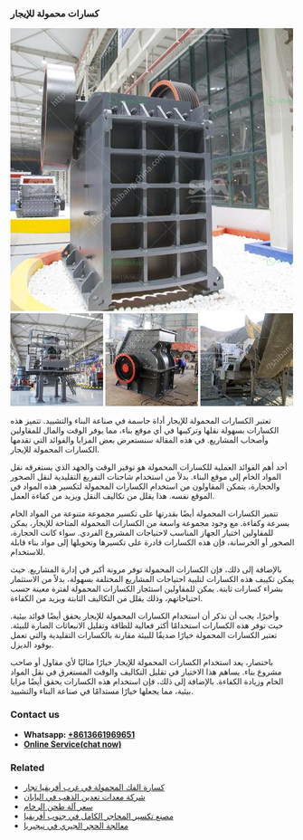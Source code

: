 <h3>كسارات محمولة للإيجار</h3><img src='1701852691.jpg' alt=''><p>تعتبر الكسارات المحمولة للإيجار أداة حاسمة في صناعة البناء والتشييد. تتميز هذه الكسارات بسهولة نقلها وتركيبها في أي موقع بناء، مما يوفر الوقت والمال للمقاولين وأصحاب المشاريع. في هذه المقالة سنستعرض بعض المزايا والفوائد التي تقدمها الكسارات المحمولة للإيجار.</p><p>أحد أهم الفوائد العملية للكسارات المحمولة هو توفير الوقت والجهد الذي يستغرقه نقل المواد الخام إلى موقع البناء. بدلاً من استخدام شاحنات التفريغ التقليدية لنقل الصخور والحجارة، يتمكن المقاولون من استخدام الكسارات المحمولة لتكسير هذه المواد في الموقع نفسه. هذا يقلل من تكاليف النقل ويزيد من كفاءة العمل.</p><p>تتميز الكسارات المحمولة أيضًا بقدرتها على تكسير مجموعة متنوعة من المواد الخام بسرعة وكفاءة. مع وجود مجموعة واسعة من الكسارات المحمولة المتاحة للإيجار، يمكن للمقاولين اختيار الجهاز المناسب لاحتياجات المشروع الفردي. سواء كانت الحجارة، الصخور أو الخرسانة، فإن هذه الكسارات قادرة على تكسيرها وتحويلها إلى مواد بناء قابلة للاستخدام.</p><p>بالإضافة إلى ذلك، فإن الكسارات المحمولة توفر مرونة أكبر في إدارة المشاريع. حيث يمكن تكييف هذه الكسارات لتلبية احتياجات المشاريع المختلفة بسهولة، بدلاً من الاستثمار بشراء كسارات ثابتة. يمكن للمقاولين استئجار الكسارات المحمولة لفترة معينة حسب احتياجاتهم، وذلك يقلل من التكاليف الثابتة ويزيد من الكفاءة.</p><p>وأخيرًا، يجب أن نذكر أن استخدام الكسارات المحمولة للإيجار يحقق أيضًا فوائد بيئية. حيث توفر هذه الكسارات استخدامًا أكثر فعالية للطاقة وتقليل الانبعاثات الضارة للبيئة. تعتبر الكسارات المحمولة خيارًا صديقًا للبيئة مقارنة بالكسارات التقليدية والتي تعمل بوقود الديزل. </p><p>باختصار، يعد استخدام الكسارات المحمولة للإيجار خيارًا مثاليًا لأي مقاول أو صاحب مشروع بناء. يساهم هذا الاختيار في تقليل التكاليف والوقت المستغرق في نقل المواد الخام وزيادة الكفاءة. بالإضافة إلى ذلك، فإن استخدام هذه الكسارات يحقق أيضًا مزايا بيئية، مما يجعلها خيارًا مستدامًا في صناعة البناء والتشييد.</p><h3>Contact us</h3><ul><li><strong>Whatsapp:&nbsp;<a href="https://wa.me/8613661969651">+8613661969651</a></strong></li><li><a href="https://swt.shibang-china.com/?git&amp;zhl&amp;كسارات محمولة للإيجار"><strong>Online Service(chat now)</strong></a></li></ul><h3>Related</h3><ul><li><a href='كسارة الفك المحمولة في غرب أفريقيا تجار.md'>كسارة الفك المحمولة في غرب أفريقيا تجار</a></li><li><a href='شركة معدات تعدين الذهب في اليابان.md'>شركة معدات تعدين الذهب في اليابان</a></li><li><a href='سعر آلة طحن الرخام.md'>سعر آلة طحن الرخام</a></li><li><a href='مصنع تكسير المحاجر الكامل في جنوب أفريقيا.md'>مصنع تكسير المحاجر الكامل في جنوب أفريقيا</a></li><li><a href='معالجة الحجر الجيري في نيجيريا.md'>معالجة الحجر الجيري في نيجيريا</a></li></ul>